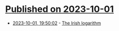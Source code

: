 # [Published on 2023-10-01](index.md)

* [2023-10-01, 19:50:02](https://lobste.rs/s/pqpko2/irish_logarithm) - [The Irish logarithm](https://blog.plover.com/2023/10/01/#irish-logarithm)
